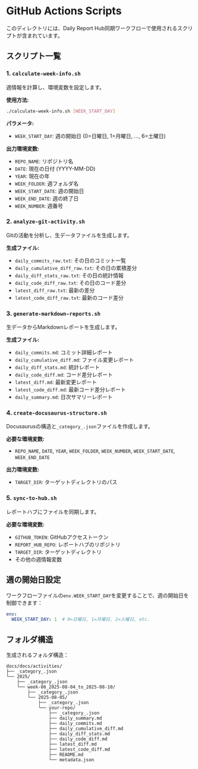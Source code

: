 # GitHub Actions Scripts

このディレクトリには、Daily Report Hub同期ワークフローで使用されるスクリプトが含まれています。

## スクリプト一覧

### 1. `calculate-week-info.sh`
週情報を計算し、環境変数を設定します。

**使用方法:**
```bash
./calculate-week-info.sh [WEEK_START_DAY]
```

**パラメータ:**
- `WEEK_START_DAY`: 週の開始日 (0=日曜日, 1=月曜日, ..., 6=土曜日)

**出力環境変数:**
- `REPO_NAME`: リポジトリ名
- `DATE`: 現在の日付 (YYYY-MM-DD)
- `YEAR`: 現在の年
- `WEEK_FOLDER`: 週フォルダ名
- `WEEK_START_DATE`: 週の開始日
- `WEEK_END_DATE`: 週の終了日
- `WEEK_NUMBER`: 週番号

### 2. `analyze-git-activity.sh`
Gitの活動を分析し、生データファイルを生成します。

**生成ファイル:**
- `daily_commits_raw.txt`: その日のコミット一覧
- `daily_cumulative_diff_raw.txt`: その日の累積差分
- `daily_diff_stats_raw.txt`: その日の統計情報
- `daily_code_diff_raw.txt`: その日のコード差分
- `latest_diff_raw.txt`: 最新の差分
- `latest_code_diff_raw.txt`: 最新のコード差分

### 3. `generate-markdown-reports.sh`
生データからMarkdownレポートを生成します。

**生成ファイル:**
- `daily_commits.md`: コミット詳細レポート
- `daily_cumulative_diff.md`: ファイル変更レポート
- `daily_diff_stats.md`: 統計レポート
- `daily_code_diff.md`: コード差分レポート
- `latest_diff.md`: 最新変更レポート
- `latest_code_diff.md`: 最新コード差分レポート
- `daily_summary.md`: 日次サマリーレポート

### 4. `create-docusaurus-structure.sh`
Docusaurusの構造と`_category_.json`ファイルを作成します。

**必要な環境変数:**
- `REPO_NAME`, `DATE`, `YEAR`, `WEEK_FOLDER`, `WEEK_NUMBER`, `WEEK_START_DATE`, `WEEK_END_DATE`

**出力環境変数:**
- `TARGET_DIR`: ターゲットディレクトリのパス

### 5. `sync-to-hub.sh`
レポートハブにファイルを同期します。

**必要な環境変数:**
- `GITHUB_TOKEN`: GitHubアクセストークン
- `REPORT_HUB_REPO`: レポートハブのリポジトリ
- `TARGET_DIR`: ターゲットディレクトリ
- その他の週情報変数

## 週の開始日設定

ワークフローファイルの`env.WEEK_START_DAY`を変更することで、週の開始日を制御できます：

```yaml
env:
  WEEK_START_DAY: 1  # 0=日曜日, 1=月曜日, 2=火曜日, etc.
```

## フォルダ構造

生成されるフォルダ構造：
```
docs/docs/activities/
├── _category_.json
└── 2025/
    ├── _category_.json
    └── week-06_2025-08-04_to_2025-08-10/
        ├── _category_.json
        └── 2025-08-05/
            ├── _category_.json
            └── your-repo/
                ├── _category_.json
                ├── daily_summary.md
                ├── daily_commits.md
                ├── daily_cumulative_diff.md
                ├── daily_diff_stats.md
                ├── daily_code_diff.md
                ├── latest_diff.md
                ├── latest_code_diff.md
                ├── README.md
                └── metadata.json
```